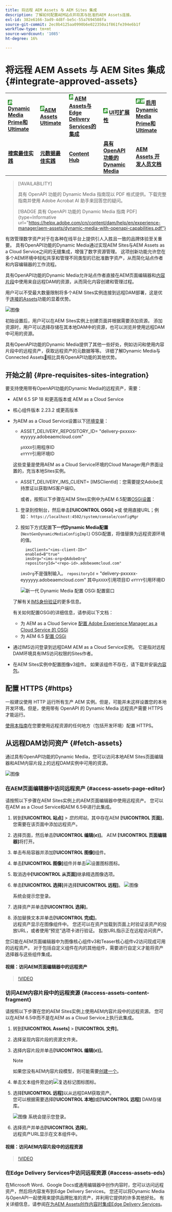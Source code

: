 ```yaml
---
title: 将远程 AEM Assets 与 AEM Sites 集成
description: 了解如何配置AEM站点并将其与批准的AEM Assets连接。
exl-id: 382e6166-3ad9-4d8f-be5c-55a7694508fa
source-git-commit: 2ec0b4125aa0990b6e022350a1f861fe394e6b1f
workflow-type: tm+mt
source-wordcount: '1085'
ht-degree: 16%

---
```


# 将远程 AEM Assets 与 AEM Sites 集成  {#integrate-approved-assets}

<table>
    <tr>
        <td>
            <sup style= "background-color:#008000; color:#FFFFFF; font-weight:bold"><i>新</i></sup> <a href="/help/assets/dynamic-media/dm-prime-ultimate.md"><b>Dynamic Media Prime和Ultimate</b></a>
        </td>
        <td>
            <sup style= "background-color:#008000; color:#FFFFFF; font-weight:bold"><i>新</i></sup><a href="/help/assets/assets-ultimate-overview.md"><b>AEM Assets Ultimate</b></a>
        </td>
        <td>
            <sup style= "background-color:#008000; color:#FFFFFF; font-weight:bold"><i>新</i></sup> <a href="/help/assets/integrate-aem-assets-edge-delivery-services.md"><b>AEM Assets与Edge Delivery Services的集成</b></a>
        </td>
        <td>
            <sup style= "background-color:#008000; color:#FFFFFF; font-weight:bold"><i>新</i></sup> <a href="/help/assets/aem-assets-view-ui-extensibility.md"><b>UI可扩展性</b></a>
        </td>
          <td>
            <sup style= "background-color:#008000; color:#FFFFFF; font-weight:bold"><i>新建</i></sup> <a href="/help/assets/dynamic-media/enable-dynamic-media-prime-and-ultimate.md"><b>启用Dynamic Media Prime和Ultimate</b></a>
        </td>
    </tr>
    <tr>
        <td>
            <a href="/help/assets/search-best-practices.md"><b>搜索最佳实践</b></a>
        </td>
        <td>
            <a href="/help/assets/metadata-best-practices.md"><b>元数据最佳实践</b></a>
        </td>
        <td>
            <a href="/help/assets/product-overview.md"><b>Content Hub</b></a>
        </td>
        <td>
            <a href="/help/assets/dynamic-media-open-apis-overview.md"><b>具有 OpenAPI 功能的 Dynamic Media</b></a>
        </td>
        <td>
            <a href="https://developer.adobe.com/experience-cloud/experience-manager-apis/"><b>AEM Assets 开发人员文档</b></a>
        </td>
    </tr>
</table>

>[!AVAILABILITY]
>
>具有 OpenAPI 功能的 Dynamic Media 指南现以 PDF 格式提供。下载完整指南并使用 Adobe Acrobat AI 助手来回答您的疑问。
>
>[!BADGE 具有 OpenAPI 功能的 Dynamic Media 指南 PDF]{type=Informative url="https://helpx.adobe.com/cn/content/dam/help/en/experience-manager/aem-assets/dynamic-media-with-openapi-capabilities.pdf"}

有效管理数字资产对于在各种在线平台上提供引人入胜且一致的品牌体验至关重要。 具有OpenAPI功能的Dynamic Media通过实现AEM Sites与AEM Assets as a Cloud Service之间的无缝集成，增强了数字资源管理。 这项创新功能允许您在多个AEM环境中轻松共享和管理不同类型的已批准数字资产，从而简化站点作者和内容编辑器的工作流程。

具有OpenAPI功能的Dynamic Media允许站点作者直接在AEM页面编辑器和[内容片段](https://experienceleague.adobe.com/docs/experience-manager-65/content/assets/content-fragments/content-fragments.html?lang=zh-Hans)中使用来自远程DAM的资源，从而简化内容创建和管理过程。

用户可以不受最大数量限制将多个AEM Sites实例连接到远程DAM部署，这是优于[连接的Assets](use-assets-across-connected-assets-instances.md)功能的显着优势。

![图像](/help/assets/assets/connected-assets-rdam.png)

初始设置后，用户可以在AEM Sites实例上创建页面并根据需要添加资源。 添加资源时，用户可以选择存储在其本地DAM中的资源，也可以浏览并使用远程DAM中可用的资源。

具有OpenAPI功能的Dynamic Media提供了其他一些好处，例如访问和使用内容片段中的远程资产，获取远程资产的元数据等等。 详细了解Dynamic Media与Connected Assets[&#128279;](/help/assets/dynamic-media-open-apis-faqs.md)相比具有OpenAPI功能的其他优势。

## 开始之前 {#pre-requisites-sites-integration}

要支持使用带有OpenAPI功能的Dynamic Media的远程资产，需要：

* AEM 6.5 SP 18 和更高版本或 AEM as a Cloud Service

* 核心组件版本 2.23.2 或更高版本

* 为AEM as a Cloud Service设置以下[环境变量](/help/implementing/cloud-manager/environment-variables.md#add-variables)：

   * ASSET_DELIVERY_REPOSITORY_ID= &quot;delivery-pxxxxx-eyyyyy.adobeaemcloud.com&quot; <br>

     `pXXXX`引用程序ID <br>
     `eYYYY`引用环境ID

  这些变量是使用AEM as a Cloud Service环境的Cloud Manager用户界面设置的，充当本地Sites实例。

   * ASSET_DELIVERY_IMS_CLIENT= [IMSClientId]：您需要提交Adobe支持票证以获取IMS客户端ID。

     或者，按照以下步骤在AEM Sites实例中为AEM 6.5配置[OSGi设置](https://experienceleague.adobe.com/docs/experience-manager-65/content/implementing/deploying/configuring/configuring-osgi.html?lang=zh-Hans)：

   1. 登录到控制台，然后单击&#x200B;**[!UICONTROL OSGi] >**&#x200B;或
使用直接URL；例如： `https://localhost:4502/system/console/configMgr`

   1. 按如下方式配置&#x200B;**下一代Dynamic Media配置** (`NextGenDynamicMediaConfigImpl`) OSGi配置，将值替换为远程资源环境的值。

      ```text
        imsClient="<ims-client-ID>"
        enabled=B"true"
        imsOrg="<ims-org>@AdobeOrg"
        repositoryId="<repo-id>.adobeaemcloud.com"
      ```

      `imsOrg`不是强制输入。
      `repositoryId` = &quot;delivery-pxxxxx-eyyyyyy.adobeaemcloud.com&quot;
其中`pXXXX`引用项目ID
      `eYYYY`引用环境ID

      ![新一代 Dynamic Media 配置 OSGi 配置窗口](/help/assets/assets/remote-assets-osgi.png)

  了解有关[IMS身份验证](https://experienceleague.adobe.com/docs/experience-manager-65/content/security/ims-config-and-admin-console.html?lang=zh-Hans)的更多信息。

  有关如何配置OSGi的详细信息，请参阅以下文档：

   * 为 AEM as a Cloud Service [配置 Adobe Experience Manager as a Cloud Service 的 OSGi](https://experienceleague.adobe.com/docs/experience-manager-cloud-service/content/implementing/deploying/configuring-osgi.html?lang=zh-Hans)
   * 为 AEM 6.5 [配置 OSGi](https://experienceleague.adobe.com/docs/experience-manager-65/deploying/configuring/configuring-osgi.html?lang=zh-Hans)

* 通过IMS访问登录到远程DAM AEM as a Cloud Service实例。 它是指对远程DAM环境具有IMS访问权限的Sites作者。

* 在AEM Sites实例中配置图像v3组件。 如果该组件不存在，请下载并安装[内容包](https://github.com/adobe/aem-core-wcm-components/releases/tag/core.wcm.components.reactor-2.23.0)。

## 配置 HTTPS {#https}

一般建议使用 HTTP 运行所有生产 AEM 实例。但是，可能并未这样设置您的本地开发环境。但是，使用带有 OpenAPI 的 Dynamic Media 远程资产需要 HTTPS 才能运行。

[使用本指南](https://experienceleague.adobe.com/docs/experience-manager-learn/foundation/security/use-the-ssl-wizard.html?lang=zh-Hans)在您要使用远程资源的任何地方（包括开发环境）配置 HTTPS。

## 从远程DAM访问资产 {#fetch-assets}

通过具有OpenAPI功能的Dynamic Media，您可以访问本地AEM Sites页面编辑器和AEM内容片段上的远程DAM实例中可用的资源。

![图像](/help/assets/assets/open-APIs.png)

### 在AEM页面编辑器中访问远程资产 {#access-assets-page-editor}

请按照以下步骤在AEM Sites实例上的AEM页面编辑器中使用远程资产。 您可以在AEM as a Cloud Service和AEM 6.5中进行此集成。

1. 转到&#x200B;**[!UICONTROL 站点]** > _您的网站_，其中存在AEM **[!UICONTROL 页面]**，您需要在该页面中添加远程资产。
1. 选择页面，然后单击&#x200B;**[!UICONTROL 编辑(_e_)]**。 AEM **[!UICONTROL 页面编辑器]**&#x200B;将打开。
1. 单击布局容器并添加&#x200B;**[!UICONTROL 图像]**&#x200B;组件。
1. 单击&#x200B;**[!UICONTROL 图像]**&#x200B;组件并单击![设置图标](/help/assets/assets/do-not-localize/settings-icon.svg)图标。
1. 取消选中&#x200B;**[!UICONTROL 从页面]**&#x200B;继承精选图像选项。
1. 单击&#x200B;**[!UICONTROL 选择]**&#x200B;并选择&#x200B;**[!UICONTROL 远程]**。
   ![图像](/help/assets/assets/uncheck-inherit-option.jpg)

   系统会提示您登录。
1. 选择资产并单击&#x200B;**[!UICONTROL 选择]**。
1. 添加替换文本并单击&#x200B;**[!UICONTROL 完成]**。
   <br>远程资产显示在图像组件中。 您还可以在资产加载到页面上时验证该资产的投放URL，或者使用“预览”选项卡进行验证。 投放URL指示正在远程访问资产。

您只能在AEM页面编辑器中为图像核心组件v3和Teaser核心组件v2访问现成可用的远程资产。 对于包括自定义组件在内的其他组件，需要进行自定义才能将资产选择器与这些组件集成。

#### 视频：访问AEM页面编辑器中的远程资产

>[!VIDEO](https://video.tv.adobe.com/v/3427666)

### 访问AEM内容片段中的远程资源 {#access-assets-content-fragment}

请按照以下步骤在您的AEM Sites实例上使用AEM内容片段中的远程资源。 您可以在AEM 6.5中而不是在AEM as a Cloud Service上执行此集成。

1. 转到&#x200B;**[!UICONTROL Assets]** > **[!UICONTROL 文件]**。
1. 选择呈现内容片段的资源文件夹。
1. 选择内容片段并单击&#x200B;**[!UICONTROL 编辑(_e_)]**。

   >[!NOTE]
   >
   >如果您没有AEM内容片段模型，则可能需要[创建一个](https://experienceleague.adobe.com/docs/experience-manager-65/content/assets/content-fragments/content-fragments-models.html?lang=zh-Hans)。

1. 单击文本组件旁边的![复选标记图标](/help/assets/assets/do-not-localize/checkmark-icon.svg)图标。
1. 选择&#x200B;**[!UICONTROL 远程]**&#x200B;以从远程DAM获取资产。 <br>
您可以根据需要选择&#x200B;**[!UICONTROL 本地]**&#x200B;或&#x200B;**[!UICONTROL 远程]** DAM存储库。

   ![图像](/help/assets/assets/cf-pick.jpg)
系统会提示您登录。
1. 选择资产并单击&#x200B;**[!UICONTROL 选择]**。
   <br>远程资产URL显示在文本组件中。

#### 视频：访问AEM内容片段中的远程资源

>[!VIDEO](https://video.tv.adobe.com/v/3427667)

### 在Edge Delivery Services中访问远程资源 {#access-assets-eds}

在Microsoft Word、Google Docs或通用编辑器中创作内容时，您可以访问远程资产，然后将内容发布到Edge Delivery Services。 您还可以将Dynamic Media与OpenAPI一起使用来提供品牌批准的资产，并利用它提供的许多其他好处。 有关详细信息，请参阅[在为AEM Assets创作内容时集成Edge Delivery Services](/help/assets/integrate-aem-assets-edge-delivery-services.md)。
